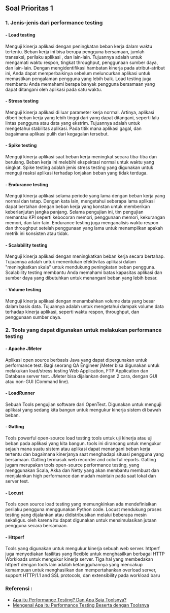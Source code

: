 ## Soal Prioritas 1

### 1. Jenis-jenis dari performance testing
#### - Load testing
Menguji kinerja aplikasi dengan peningkatan beban kerja dalam waktu tertentu. Beban kerja ini bisa berupa pengguna bersamaan, jumlah transaksi, perilaku aplikasi , dan lain-lain. Tujuannya adalah untuk mengamati waktu respon, tingkat throughput, penggunaan sumber daya, dan lain-lain. Dengan mengidentifikasi hambatan kinerja pada atribut-atribut ini, Anda dapat memperbaikinya sebelum meluncurkan aplikasi untuk memastikan pengalaman pengguna yang lebih baik. Load testing juga membantu Anda memahami berapa banyak pengguna bersamaan yang dapat ditangani oleh aplikasi pada satu waktu.
#### - Stress testing
Menguji kinerja aplikasi di luar parameter kerja normal. Artinya, aplikasi diberi beban kerja yang lebih tinggi dari yang dapat ditangani, seperti lalu lintas pengguna atau data yang ekstrim. Tujuannya adalah untuk mengetahui stabilitas aplikasi. Pada titik mana aplikasi gagal, dan bagaimana aplikasi pulih dari kegagalan tersebut.
#### - Spike testing
Menguji kinerja aplikasi saat beban kerja meningkat secara tiba-tiba dan berulang. Beban kerja ini melebihi ekspektasi normal untuk waktu yang singkat. Spike testing adalah jenis stress testing yang digunakan untuk menguji reaksi aplikasi terhadap lonjakan beban yang tidak terduga.
#### - Endurance testing
Menguji kinerja aplikasi selama periode yang lama dengan beban kerja yang normal dan tetap. Dengan kata lain, mengetahui seberapa lama aplikasi dapat bertahan dengan beban kerja yang konstan untuk memberikan keberlanjutan jangka panjang. Selama pengujian ini, tim pengujian memantau KPI seperti kebocoran memori, penggunaan memori, kekurangan memori, dan lain-lain. Endurance testing juga menganalisis waktu respon dan throughput setelah penggunaan yang lama untuk menampilkan apakah metrik ini konsisten atau tidak.
#### - Scalability testing
Menguji kinerja aplikasi dengan meningkatkan beban kerja secara bertahap. Tujuannya adalah untuk menentukan efektivitas aplikasi dalam "meningkatkan skala" untuk mendukung peningkatan beban pengguna. Scalability testing membantu Anda memahami batas kapasitas aplikasi dan sumber daya yang dibutuhkan untuk menangani beban yang lebih besar.
#### - Volume testing
Menguji kinerja aplikasi dengan menambahkan volume data yang besar dalam basis data. Tujuannya adalah untuk mengetahui dampak volume data terhadap kinerja aplikasi, seperti waktu respon, throughput, dan penggunaan sumber daya.

### 2. Tools yang dapat digunakan untuk melakukan performance testing
#### - Apache JMeter
Aplikasi open source berbasis Java yang dapat dipergunakan untuk performance test. Bagi seorang QA Engineer jMeter bisa digunakan untuk melakukan load/stress testing Web Application, FTP Application dan Database server test. JMeter bisa dijalankan dengan 2 cara, dengan GUI atau non-GUI (Command line).
#### - LoadRunner
Sebuah Tools pengujian software dari OpenText. Digunakan untuk menguji aplikasi yang sedang kita bangun untuk mengukur kinerja sistem di bawah beban.
#### - Gatling
Tools powerful open-source load testing tools untuk uji kinerja atau uji beban pada aplikasi yang kita bangun. tools ini dirancang untuk mengukur sejauh mana suatu sistem atau aplikasi dapat menangani beban kerja tertentu dan bagaimana kinerjanya saat menghadapi situasi pengguna yang bersamaan. Gatling termasuk web recorder and colorful reports. Gatling jugam merupakan tools open-source performance testing, yang menggunakan  Scala, Akka dan Netty yang akan membantu membuat dan menjalankan high performance dan mudah maintain pada saat lokal dan server test.
#### - Locust
Tools open source load testing yang memungkinkan ada mendefinisikan perilaku pengguna menggunakan Python code. Locust mendukung proses testing yang dijalankan atau didistribusikan melalui beberapa mesin sekaligus. oleh karena itu dapat digunakan untuk mensimulasikan jutaan pengguna secara bersamaan.
#### - Httperf
Tools yang digunakan untuk mengukur kinerja sebuah web server. httperf juga menyediakan fasilitas yang flexible untuk menghasilkan berbagai HTTP Workloads untuk mengukur kinerja server. Tiga hal yang membedakan httperf dengan tools lain adalah ketangguhannya yang mencakup kemampuan untuk menghasilkan dan mempertahankan overload server, support HTTP/1.1 and SSL protocols, dan extensibility pada workload baru

### Referensi :
- [Apa itu Performance Testing? Dan Apa Saja Toolsnya?](https://icreativelabs.com/blog/apa-itu-performance-testing-dan-apa-saja-toolsnya)
- [Mengenal Apa itu Performance Testing Beserta dengan Toolsnya](https://sis.binus.ac.id/2021/09/15/mengenal-apa-itu-performance-testing-beserta-dengan-toolsnya/)
